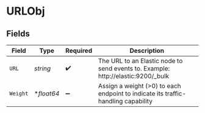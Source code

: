 # URLObj


## Fields

| Field                                                                             | Type                                                                              | Required                                                                          | Description                                                                       |
| --------------------------------------------------------------------------------- | --------------------------------------------------------------------------------- | --------------------------------------------------------------------------------- | --------------------------------------------------------------------------------- |
| `URL`                                                                             | *string*                                                                          | :heavy_check_mark:                                                                | The URL to an Elastic node to send events to. Example: http://elastic:9200/_bulk  |
| `Weight`                                                                          | **float64*                                                                        | :heavy_minus_sign:                                                                | Assign a weight (>0) to each endpoint to indicate its traffic-handling capability |